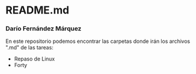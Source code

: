 # README.md

### Darío Fernández Márquez



En este repositorio podemos encontrar las carpetas donde irán los archivos ".md" de las tareas:

- Repaso de Linux
- Forty 